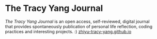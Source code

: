 # The Tracy Yang Journal
*The Tracy Yang Journal* is an open access, self-reviewed, digital journal that provides spontaneously publication of personal life reflection, coding practices and interesting projects. :)
[zhiyu-tracy-yang.github.io](zhiyu-tracy-yang.github.io)

